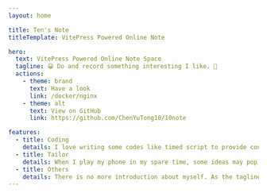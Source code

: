 ```yaml
---
layout: home

title: Ten's Note
titleTemplate: VitePress Powered Online Note

hero:
  text: VitePress Powered Online Note Space
  tagline: 😀 Do and record something interesting I like. 🥳
  actions:
    - theme: brand
      text: Have a look
      link: /docker/nginx
    - theme: alt
      text: View on GitHub
      link: https://github.com/ChenYuTong10/10note

features:
  - title: Coding
    details: I love writing some codes like timed script to provide convenience to my life. What's more, I am interested in building system software like database and os. I am still working hard.🔨
  - title: Tailor
    details: When I play my phone in my spare time, some ideas may pop up in my mind💡. Thus, I would like to record the videos and be a tailor to cut them up and sew them up. ✂️
  - title: Others
    details: There is no more introduction about myself. As the tagline says, do something interesting I like. I love coding, being a tailor and being happy every day!🔮
---
```

